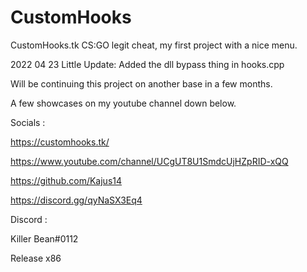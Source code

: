 # CustomHooks

 CustomHooks.tk CS:GO legit cheat, my first project with a nice menu.
 
 2022 04 23 Little Update: Added the dll bypass thing in hooks.cpp

Will be continuing this project on another base in a few months. 

A few showcases on my youtube channel down below.

Socials :

https://customhooks.tk/

https://www.youtube.com/channel/UCgUT8U1SmdcUjHZpRID-xQQ

https://github.com/Kajus14

https://discord.gg/qyNaSX3Eq4

Discord :

Killer Bean#0112

Release x86
